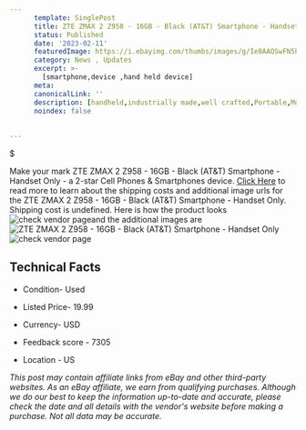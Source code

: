 ```yaml
---
      template: SinglePost
      title: ZTE ZMAX 2 Z958 - 16GB - Black (AT&T) Smartphone - Handset Only
      status: Published
      date: '2023-02-11'
      featuredImage: https://i.ebayimg.com/thumbs/images/g/Ie0AAOSwFN5hlsWM/s-l225.jpg
      category: News , Updates
      excerpt: >-
        [smartphone,device ,hand held device]
      meta:
      canonicalLink: ''
      description: [handheld,industrially made,well crafted,Portable,Mobile,Compact,Convenient,Lightweight,Maneuverable,Man-portable,Miniature,Carriable,Hand-held,Light,Holdable,Transportable,Mobile device,Pocket-sized,On-the-go,Wireless,Cordless,Compact size,Convenient size, smartphone,device ,hand held device]
      noindex: false
      
        
---
```

$

Make your mark ZTE ZMAX 2 Z958 - 16GB - Black (AT&T) Smartphone - Handset Only - a 2-star Cell Phones & Smartphones device. [Click Here](https://www.ebay.com/itm/133938777639?hash=item1f2f5f8e27%3Ag%3AIe0AAOSwFN5hlsWM&mkevt=1&mkcid=1&mkrid=711-53200-19255-0&campid=%253CePNCampaignId%253E&customid=%253CreferenceId%253E&toolid=10049) to read more to learn about the shipping costs and additional image urls for the ZTE ZMAX 2 Z958 - 16GB - Black (AT&T) Smartphone - Handset Only. Shipping cost is undefined. Here is how the product looks ![check vendor page](https://i.ebayimg.com/thumbs/images/g/Ie0AAOSwFN5hlsWM/s-l225.jpg)and the additional images are![ZTE ZMAX 2 Z958 - 16GB - Black (AT&T) Smartphone - Handset Only](https://i.ebayimg.com/images/g/Ie0AAOSwFN5hlsWM/s-l640.jpg)![check vendor page](https://origin-galleryplus.ebayimg.com/ws/web/133938777639_2_0_1/225x225.jpg,https://origin-galleryplus.ebayimg.com/ws/web/133938777639_3_0_1/225x225.jpg,https://origin-galleryplus.ebayimg.com/ws/web/133938777639_4_0_1/225x225.jpg,https://origin-galleryplus.ebayimg.com/ws/web/133938777639_5_0_1/225x225.jpg,https://origin-galleryplus.ebayimg.com/ws/web/133938777639_6_0_1/225x225.jpg,https://origin-galleryplus.ebayimg.com/ws/web/133938777639_7_0_1/225x225.jpg,https://origin-galleryplus.ebayimg.com/ws/web/133938777639_8_0_1/225x225.jpg)



 ## Technical Facts 



     
      

 - Condition- Used 


      

 - Listed Price- 19.99 


      

 - Currency- USD 


      

 - Feedback score - 7305 


      

 - Location - US 


      
      

 *_This post may contain affiliate links from eBay and other third-party websites. As an eBay affiliate, we earn from qualifying purchases. Although we do our best to keep the information up-to-date and accurate, please check the date and all details with the vendor's website before making a purchase. Not all data may be accurate._*






